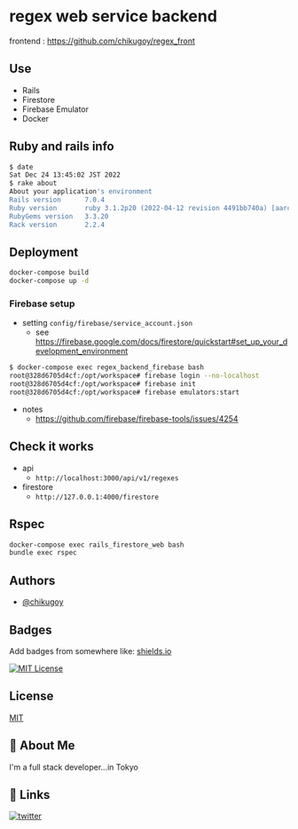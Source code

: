 # regex web service backend

frontend : https://github.com/chikugoy/regex_front

## Use 

- Rails
- Firestore
- Firebase Emulator
- Docker

## Ruby and rails info

```bash
$ date
Sat Dec 24 13:45:02 JST 2022
$ rake about
About your application's environment
Rails version      7.0.4
Ruby version       ruby 3.1.2p20 (2022-04-12 revision 4491bb740a) [aarch64-linux]
RubyGems version   3.3.20
Rack version       2.2.4
```

## Deployment

```bash
docker-compose build
docker-compose up -d
```

### Firebase setup

- setting `config/firebase/service_account.json`
  - see https://firebase.google.com/docs/firestore/quickstart#set_up_your_development_environment

```bash
$ docker-compose exec regex_backend_firebase bash
root@328d6705d4cf:/opt/workspace# firebase login --no-localhost
root@328d6705d4cf:/opt/workspace# firebase init
root@328d6705d4cf:/opt/workspace# firebase emulators:start
```

- notes
  - https://github.com/firebase/firebase-tools/issues/4254

## Check it works
  
- api
  - `http://localhost:3000/api/v1/regexes`
- firestore
  - `http://127.0.0.1:4000/firestore`


## Rspec

```bash
docker-compose exec rails_firestore_web bash
bundle exec rspec
```

## Authors

- [@chikugoy](https://www.github.com/chikugoy)

## Badges

Add badges from somewhere like: [shields.io](https://shields.io/)

[![MIT License](https://img.shields.io/badge/License-MIT-green.svg)](https://choosealicense.com/licenses/mit/)

## License

[MIT](https://choosealicense.com/licenses/mit/)

## 🚀 About Me

I'm a full stack developer...in Tokyo

## 🔗 Links
[![twitter](https://img.shields.io/badge/twitter-1DA1F2?style=for-the-badge&logo=twitter&logoColor=white)](https://twitter.com/develop2015)

